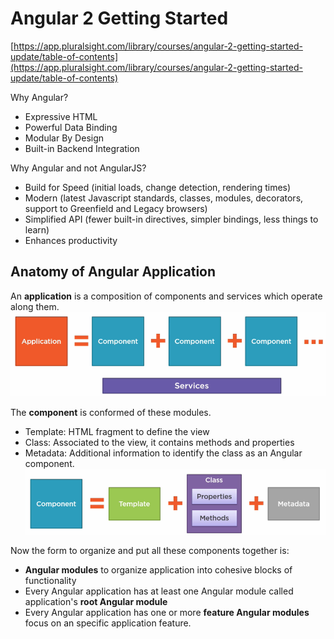 # Angular 2 Getting Started

[https://app.pluralsight.com/library/courses/angular-2-getting-started-update/table-of-contents](https://app.pluralsight.com/library/courses/angular-2-getting-started-update/table-of-contents)

Why Angular?

* Expressive HTML
* Powerful Data Binding
* Modular By Design
* Built-in Backend Integration

Why Angular and not AngularJS?

* Build  for Speed \(initial loads, change detection, rendering times\)
* Modern \(latest Javascript standards, classes, modules,  decorators, support to Greenfield and Legacy browsers\)
* Simplified API \(fewer built-in directives, simpler bindings,  less things to learn\)
* Enhances productivity

## Anatomy of Angular Application

An **application** is a composition of components and services which operate along them.![](/assets/1import.png)

The **component** is conformed of these modules.

* Template: HTML fragment to define the view
* Class: Associated to the view, it contains methods and properties
* Metadata: Additional information to identify the class as an Angular component.![](/assets/2import.png)

Now the form to organize and put all these components together is:

*  **Angular modules** to organize application into cohesive blocks of functionality
* Every Angular application has at least one Angular module called application's **root Angular module**
* Every Angular application has one or more **feature Angular modules** focus on an specific application feature. 



